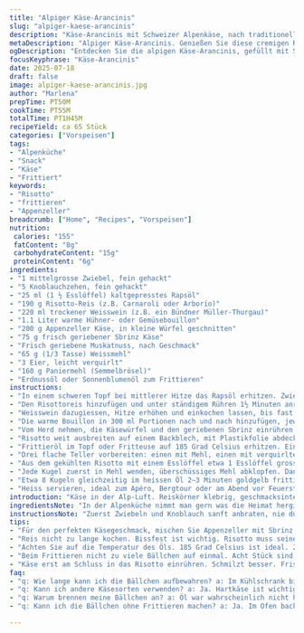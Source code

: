 ```yaml
---
title: "Alpiger Käse-Arancinis"
slug: "alpiger-kaese-arancinis"
description: "Käse-Arancinis mit Schweizer Alpenkäse, nach traditioneller Methode mit Risotto, aufgewertet durch Appenzeller und Sbrinz statt Parmesan und Taleggio. Kleine, frittierte Reisbällchen mit viel Charakter. Risotto langsam mit Weisswein und Bouillon gekocht, abgekühlt und dann knusprig frittiert, im Ölbad bei 185 Grad. Mit Muskat und Schweizer Alpenkäse. Ein Snack für Bergwanderer oder zum Apéro. Aromatische, käselastige Füllung, Oberflächen mit Panade."
metaDescription: "Alpiger Käse-Arancinis. Genießen Sie diese cremigen Reisbällchen mit Appenzeller und Sbrinz. Ideal für Apéro oder Bergtour."
ogDescription: "Entdecken Sie die alpigen Käse-Arancinis, gefüllt mit Schweizer Käse für einen köstlichen Snack. Perfekt für jeden Anlass."
focusKeyphrase: "Käse-Arancinis"
date: 2025-07-18
draft: false
image: alpiger-kaese-arancinis.jpg
author: "Marlena"
prepTime: PT50M
cookTime: PT55M
totalTime: PT1H45M
recipeYield: ca 65 Stück
categories: ["Vorspeisen"]
tags:
- "Alpenküche"
- "Snack"
- "Käse"
- "Frittiert"
keywords:
- "Risotto"
- "frittieren"
- "Appenzeller"
breadcrumb: ["Home", "Recipes", "Vorspeisen"]
nutrition: 
 calories: "155"
 fatContent: "8g"
 carbohydrateContent: "15g"
 proteinContent: "6g"
ingredients:
- "1 mittelgrosse Zwiebel, fein gehackt"
- "5 Knoblauchzehen, fein gehackt"
- "25 ml (1 ½ Esslöffel) kaltgepresstes Rapsöl"
- "190 g Risotto-Reis (z.B. Carnaroli oder Arborio)"
- "220 ml trockener Weisswein (z.B. ein Bündner Müller-Thurgau)"
- "1.1 Liter warme Hühner- oder Gemüsebouillon"
- "200 g Appenzeller Käse, in kleine Würfel geschnitten"
- "75 g frisch geriebener Sbrinz Käse"
- "Frisch geriebene Muskatnuss, nach Geschmack"
- "65 g (1/3 Tasse) Weissmehl"
- "3 Eier, leicht verquirlt"
- "160 g Paniermehl (Semmelbrösel)"
- "Erdnussöl oder Sonnenblumenöl zum Frittieren"
instructions:
- "In einem schweren Topf bei mittlerer Hitze das Rapsöl erhitzen. Zwiebel und Knoblauch darin glasig anschwitzen, leicht salzen und pfeffern."
- "Den Risottoreis hinzufügen und unter ständigem Rühren 1½ Minuten anrösten, bis alle Körner mit Öl überzogen sind."
- "Weisswein dazugiessen, Hitze erhöhen und einkochen lassen, bis fast keine Flüssigkeit mehr da ist (ca. 5 Minuten)."
- "Die warme Bouillon in 300 ml Portionen nach und nach hinzufügen, jeweils warten bis der Reis die Flüssigkeit aufgenommen hat, oft rühren. Gesamte Kochzeit etwa 30 Minuten bis der Reis weich, aber noch bissfest ist. Bei Bedarf weitere Bouillon ergänzen."
- "Vom Herd nehmen, die Käsewürfel und den geriebenen Sbrinz einrühren, bis alles schön schmilzt. Muskatnuss frisch über das Risotto reiben, abschmecken mit Salz und Pfeffer."
- "Risotto weit ausbreiten auf einem Backblech, mit Plastikfolie abdecken. Mindestens 3 Stunden im Kühlschrank abkühlen und fest werden lassen."
- "Frittieröl im Topf oder Fritteuse auf 185 Grad Celsius erhitzen. Ein Backblech mit Haushaltspapier auslegen zum Abtropfen."
- "Drei flache Teller vorbereiten: einen mit Mehl, einen mit verquirlten Eiern, einen mit Paniermehl."
- "Aus dem gekühlten Risotto mit einem Esslöffel etwa 1 Esslöffel grosse Portionen abstechen, Kugeln formen zwischen den Händen, gleichmässig."
- "Jede Kugel zuerst in Mehl wenden, überschüssiges Mehl abklopfen. Dann in Ei tauchen, leicht abtropfen lassen, schliesslich in Paniermehl wälzen, gut bedecken."
- "Etwa 8 Kugeln gleichzeitig im heissen Öl 2–3 Minuten goldgelb frittieren. Vorsichtig wenden, spritzt stark. Herausnehmen mit Schaumlöffel, gut abtropfen auf dem Küchenpapier."
- "Heiss servieren, ideal zum Apéro, Bergtour oder am Abend vor Feuerstelle. Fasst wunderbar zu Chriesi- oder Alpkäse-Fondue oder Tomatenchutney."
introduction: "Käse in der Alp-Luft. Reiskörner klebrig, geschmacksintensiv vom langsamen Aufnehmen der Bouillon. Appenzeller senkt die Grenzen des Geschmacks. Knoblauch, fein, aber nicht bäuerlich aufdringlich. Aromatisch fleckig wie der Fels der Alpen. Frittieröl zischend, heiss wie die Berghütte am Hof. Ein Nachmittags-Snack, der spricht von Schweis, Mühe, und heimischen Produkten. Man formt Kugeln, etwas gröber als anderswo, der Teig kühler als in der Kunstküche. Schweizer Guideline, aber trotzdem mit der Freiheit der eigenen Hand. Zum Apéro und daheim, in der Skihütte genauso wie am Grill."
ingredientsNote: "In der Alpenküche nimmt man gern was die Heimat hergibt: Appenzeller statt Taleggio, Sbrinz statt Parmesan – beides harter Käse mit viel Charakter und Schweizer Boden. Rapsöl aus der Region brät die Kugeln goldgelb. Bouillon kann auch hausgemacht sein, aus Huhn, Wild oder Gemüse, wichtig heiss und kräftig. Die Reis-Sorte Arborio oder Carnaroli ist wichtig, sie bindet die Flüssigkeit besonders gut, braucht Zeit zum Kochen, und so wird die Masse harmonisch und cremig ohne zu matschen. Den Knoblauch nicht zu gross hacken, damit er nicht verbrennt im Fett – das gibt sonst Bitterstoffe. Mehl, Ei und Paniermehl geben die Kruste, knusprig und warm. Der Weißwein aus der Region, z.B. ein Graubünden Müller-Thurgau, verleiht Tiefe. Kühlung macht die Kugeln stabil, sonst fallen sie auseinander beim Frittieren."
instructionsNote: "Zuerst Zwiebeln und Knoblauch sanft anbraten, nie dunkel, hell und duftend. Den Reis gut mit Öl umhüllen, das hält ihn vom Ankleben im Topf. Der Schritt mit der Bouillon braucht Geduld. Griffig rühren, nicht stoppen. Die Hitze regulieren, lieber zu tief als zu hoch. Käse erst zum Schluss rein, damit er nicht ausflockt. Kaltstellen mindestens 3 Stunden – die Kugeln fest werden ist zentral für gute Formbarkeit. Mehl zuerst hilft der Panierhaube halten, das Ei bindet, das Paniermehl schliesst den Teig zu. Öl soll zwingend 185 Grad erreichen – weniger heiss gibt ölige Kugeln, zu heiss verbrennt Kruste. In kleinen Portionen frittieren für gleichmässige Farbe und Temperatur. Danach unbedingt auf Küchenpapier legen, sonst wird’s fettig. Warm essen, besser frisch."
tips:
- "Für den perfekten Käsegeschmack, mischen Sie Appenzeller mit Sbrinz. Beide Käse ergänzen sich. Appenzeller gibt Tiefe. Sbrinz ist kräftig."
- "Reis nicht zu lange kochen. Bissfest ist wichtig. Risotto muss seine Cremigkeit zeigen. Geduld beim Rühren. Nie zu schnell."
- "Achten Sie auf die Temperatur des Öls. 185 Grad Celsius ist ideal. Zu kalt, die Kugeln werden fettig. Zu heiß, die Kruste verbrennt."
- "Beim Frittieren nicht zu viele Bällchen auf einmal. Acht Stück sind optimal. Gleichmäßige Frittierung wichtig. Dann schmecken sie am besten."
- "Käse erst am Schluss in das Risotto einrühren. Schmilzt besser. Frisch geriebene Muskatnuss darauf ist ein Muss. Verleiht das Aroma."
faq:
- "q: Wie lange kann ich die Bällchen aufbewahren? a: Im Kühlschrank bis zwei Tage. In der Tiefkühle länger. Immer gut verpackt."
- "q: Kann ich andere Käsesorten verwenden? a: Ja. Hartkäse ist wichtig. Gruyère geht auch. Aber Geschmack verändert sich."
- "q: Warum brennen meine Bällchen an? a: Öl war wahrscheinlich nicht heiß genug. Temperatur messen ist wichtig. Nicht überhitzen."
- "q: Kann ich die Bällchen ohne Frittieren machen? a: Ja. Im Ofen backen. Besser mit Olivenöl besprühen. Kein gleichmäßiges Ergebnis."

---
```

